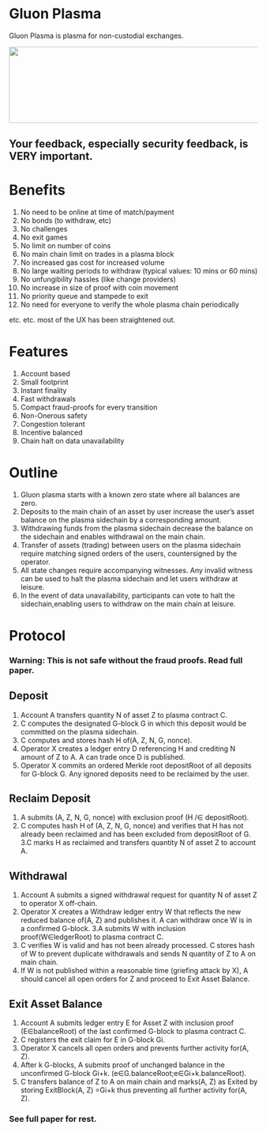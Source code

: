 # Gluon Plasma

Gluon Plasma is plasma for non-custodial exchanges. 

<p align="center"><img src="https://rawgit.com/bharathrao/gluon (fetch/master/svgs/592291f659f40ecacb466c9762a854d7.svg" align=middle width=792.96855pt height=154.52052pt/></p>

## Your feedback, especially security feedback, is VERY important.

# Benefits

1. No need to be online at time of match/payment
2. No bonds (to withdraw, etc)
3. No challenges
4. No exit games
5. No limit on number of coins
6. No main chain limit on trades in a plasma block
7. No increased gas cost for increased volume
8. No large waiting periods to withdraw (typical values: 10 mins or 60 mins)
9. No unfungibility hassles (like change providers)
10. No increase in size of proof with coin movement
11. No priority queue and stampede to exit
12. No need for everyone to verify the whole plasma chain periodically

etc. etc. most of the UX has been straightened out.

# Features

1. Account based
2. Small footprint
3. Instant finality
4. Fast withdrawals
5. Compact fraud-proofs for every transition
6. Non-Onerous safety
7. Congestion tolerant
8. Incentive balanced
9. Chain halt on data unavailability

# Outline

1. Gluon plasma starts with a known zero state where all balances are zero.
2. Deposits to the main chain of an asset by user increase the user’s asset balance on the plasma sidechain by a corresponding amount.
3. Withdrawing funds from the plasma sidechain decrease the balance on the sidechain and enables withdrawal on the main chain.
4. Transfer of assets (trading) between users on the plasma sidechain require matching signed orders of the users, countersigned by the operator.
5. All state changes require accompanying witnesses. Any invalid witness can be used to halt the plasma sidechain and let users withdraw at leisure.
6. In the event of data unavailability, participants can vote to halt the sidechain,enabling users to withdraw on the main chain at leisure.

# Protocol
### Warning: This is not safe without the fraud proofs. Read full paper.


## Deposit

1. Account A transfers quantity N of asset Z to plasma contract C.
2. C computes the designated G-block G in which this deposit would be committed on the plasma sidechain.
3. C computes and stores hash H of(A, Z, N, G, nonce).
4. Operator X creates a ledger entry D referencing H and crediting N amount of Z to A. A can trade once D is published.
5. Operator X commits an ordered Merkle root depositRoot of all deposits for G-block G. Any ignored deposits need to be reclaimed by the user.

## Reclaim Deposit 
1. A submits (A, Z, N, G, nonce) with exclusion proof (H /∈ depositRoot).
2. C computes hash H of (A, Z, N, G, nonce) and verifies that H has not already been reclaimed and has been excluded from depositRoot of G.
3.C marks H as reclaimed and transfers quantity N of asset Z to account A.

## Withdrawal

1. Account A submits a signed withdrawal request for quantity N of asset Z to operator X off-chain.
2. Operator X creates a Withdraw ledger entry W that reflects the new reduced balance of(A, Z) and publishes it. A can withdraw once W is in a confirmed G-block.
3.A submits W with inclusion proof(W∈ledgerRoot) to plasma contract C.
4. C verifies W is valid and has not been already processed. C stores hash of W to prevent duplicate withdrawals and sends N quantity of Z to A on main chain.
5. If W is not published within a reasonable time (griefing attack by X), A should cancel all open orders for Z and proceed to Exit Asset Balance.

## Exit Asset Balance

1. Account A submits ledger entry E for Asset Z with inclusion proof (E∈balanceRoot) of the last confirmed G-block to plasma contract C.
2. C registers the exit claim for E in G-block Gi.
3. Operator X cancels all open orders  and prevents further activity for(A, Z).
4. After k G-blocks, A submits proof of unchanged balance in the unconfirmed G-block Gi+k. (e∈G.balanceRoot;e∈Gi+k.balanceRoot).
5. C transfers balance of Z to A on main chain and marks(A, Z) as Exited by storing ExitBlock(A, Z) =Gi+k thus preventing all further activity for(A, Z).

### See full paper for rest.


